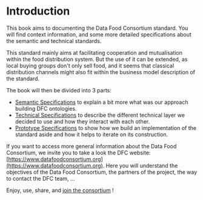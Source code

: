# Introduction

This book aims to documenting the Data Food Consortium standard. You will find context information, and some more detailed specifications about the semantic and technical standards.

This standard mainly aims at facilitating cooperation and mutualisation within the food distribution system. But the use of it can be extended, as local buying groups don't only sell food, and it seems that classical distribution channels might also fit within the business model description of the standard.

The book will then be divided into 3 parts:

* [Semantic Specifications](semantic-specifications/) to explain a bit more what was our approach building DFC ontologies.
* [Technical Specifications](technical-specifications/) to describe the different technical layer we decided to use and how they interact with each other.
* [Prototype Specifications](prototype-specifications/) to show how we build an implementation of the standard aside and how it helps to iterate on its construction.

If you want to access more general information about the Data Food Consortium, we invite you to take a look the DFC website: [https://www.datafoodconsortium.org](https://www.datafoodconsortium.org). Here you will understand the objectives of the Data Food Consortium, the partners of the project, the way to contact the DFC team, ...

Enjoy, use, share, and [join the consortium](https://datafoodconsortium.gitbook.io/dfc-standard-documentation/contact-and-partners) !

